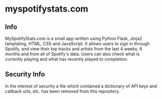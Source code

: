 # myspotifystats.com

## Info
MySpotifyStats.com is a small app written using Python Flask, Jinja2 tamplating, HTML, CSS and JavaScript.
It allows users to sign in through Spotify, and view their top tracks and artists from the last 4 weeks,
6 months and from all of Spotify's data. Users can also check what is currently playing and what has
recently played to completion.

## Security Info
In the interest of security a file which contained a dictionary of API keys and callback urls, etc. has
been removed from this repository.
